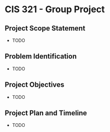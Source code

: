 # CIS 321 - Group Project

## Project Scope Statement
- TODO

## Problem Identification
- TODO

## Project Objectives
- TODO

## Project Plan and Timeline
- TODO